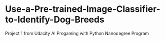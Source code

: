 # Use-a-Pre-trained-Image-Classifier-to-Identify-Dog-Breeds
Project 1 from Udacity AI Progaming with Python Nanodegree Program
